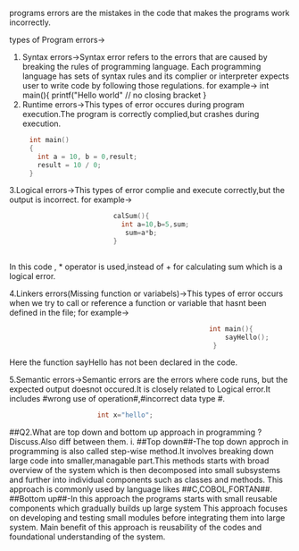 programs errors are the mistakes in the code that makes the programs work incorrectly.

types of Program errors->
1. Syntax errors->Syntax error refers to the errors that are caused by breaking the rules of programming language.
  Each programming language has sets of syntax rules and its complier or interpreter expects user to write code by following those  regulations. 
  for example-> 
    int main(){
          printf("Hello world" // no closing bracket
    }
2. Runtime errors->This types of error occures during program execution.The program is correctly complied,but crashes during 
                  execution.
 ```c 
      int main()
      {
        int a = 10, b = 0,result; 
        result = 10 / 0; 
      } 
  ``` 
3.Logical errors->This types of error complie and execute correctly,but the output is incorrect.
                    for example->
```c
                          calSum(){
                            int a=10,b=5,sum;
                             sum=a*b;
                          }
        
```
In this code , * operator is  used,instead of + for calculating sum which is a logical error.

4.Linkers errors(Missing function or variabels)->This types of error occurs when we try to call or reference a function or 
                                                  variable that hasnt been defined in the file;
                                                  for example->
```c
                                                  int main(){
                                                      sayHello();
                                                   }

```
Here the function sayHello has not been declared in the code.

5.Semantic errors->Semantic errors are the errors where code runs, but the expected output doesnot occured.It is closely 
                    related to Logical error.It includes #wrong use of operation#,#incorrect data type #.
```c
                      int x="hello";
```
                      
##Q2.What are top down and bottom up approach in programming ?Discuss.Also diff between them.
     i. ##Top down##-The top down approch in programming is also called step-wise method.It involves breaking down 
                     large code into smaller,managable part.This methods starts with broad overview of the system which is 
                     then decomposed into small subsystems and further into individual components such as classes and methods.
                     This approach is commonly used by language likes ##C,COBOL,FORTAN##.
        ##Bottom up##-In this approach the programs starts with small reusable components which gradually builds up large system                        This approach focuses on developing and testing small modules before integrating them into large system.
                      Main benefit of this approach is reusability of the codes and foundational understanding of the system.



